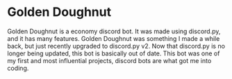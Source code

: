 # Golden Doughnut
Golden Doughnut is a economy discord bot. It was made using discord.py, and it has many features. Golden Doughnut was something I made a while back, but just recently upgraded to discord.py v2. Now that discord.py is no longer being updated, this bot is basically out of date. This bot was one of my first and most influential projects, discord bots are what got me into coding.
